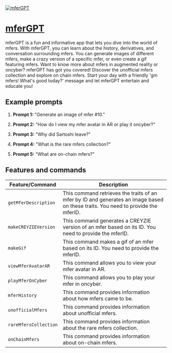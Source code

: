 [![mferGPT](https://files.oaiusercontent.com/file-FoI6LhEAgMmCZgNUyWBcT1Wy?se=2123-10-17T00%3A32%3A51Z&sp=r&sv=2021-08-06&sr=b&rscc=max-age%3D31536000%2C%20immutable&rscd=attachment%3B%20filename%3Ddownload.jpeg&sig=w0eA5oWQzwaInM57gif3KQW/RWUKFv6Lh%2BnhgxX2M/M%3D)](https://chat.openai.com/g/g-Bi373xIOH-mfergpt)

# [mferGPT](https://chat.openai.com/g/g-Bi373xIOH-mfergpt)

mferGPT is a fun and informative app that lets you dive into the world of mfers. With mferGPT, you can learn about the history, derivatives, and conversation surrounding mfers. You can generate images of different mfers, make a crazy version of a specific mfer, or even create a gif featuring mfers. Want to know more about mfers in augmented reality or oncyber? mferGPT has got you covered! Discover the unofficial mfers collection and explore on chain mfers. Start your day with a friendly 'gm mfers! What's good today?' message and let mferGPT entertain and educate you!

## Example prompts

1. **Prompt 1:** "Generate an image of mfer #10."

2. **Prompt 2:** "How do I view my mfer avatar in AR or play it oncyber?"

3. **Prompt 3:** "Why did Sartoshi leave?"

4. **Prompt 4:** "What is the rare mfers collection?"

5. **Prompt 5:** "What are on-chain mfers?"


## Features and commands

| Feature/Command | Description |
| --- | --- |
| `getMferDescription` | This command retrieves the traits of an mfer by ID and generates an image based on these traits. You need to provide the mferID. |
| `makeCREYZIEVersion` | This command generates a CREYZIE version of an mfer based on its ID. You need to provide the mferID. |
| `makeGif` | This command makes a gif of an mfer based on its ID. You need to provide the mferID. |
| `viewMferAvatarAR` | This command allows you to view your mfer avatar in AR. |
| `playMferOnCyber` | This command allows you to play your mfer in oncyber. |
| `mferHistory` | This command provides information about how mfers came to be. |
| `unofficialMfers` | This command provides information about unofficial mfers. |
| `rareMfersCollection` | This command provides information about the rare mfers collection. |
| `onChainMfers` | This command provides information about on-chain mfers. |